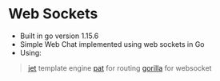 # Web Sockets
- Built in go version 1.15.6
- Simple Web Chat implemented using web sockets in Go
- Using:
> [jet](github.com/CloudyKit/jet/v6) template engine
> [pat](github.com/bmizerany/pat) for routing
> [gorilla](github.com/gorilla/websocket) for websocket





